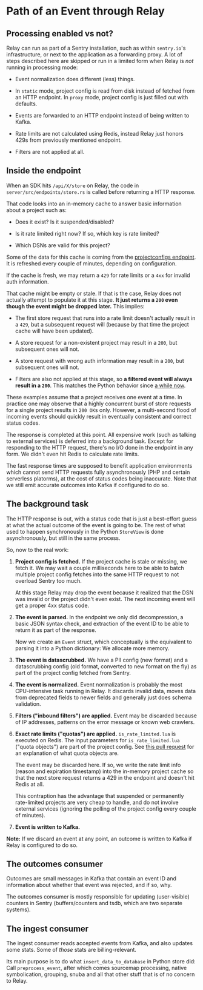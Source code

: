 # Path of an Event through Relay

## Processing enabled vs not?

Relay can run as part of a Sentry installation, such as within `sentry.io`'s
infrastructure, or next to the application as a forwarding proxy. A lot of
steps described here are skipped or run in a limited form when Relay is *not*
running in processing mode:

*  Event normalization does different (less) things.

*  In `static` mode, project config is read from disk instead of fetched from
   an HTTP endpoint. In `proxy` mode, project config is just filled out with
   defaults.

*  Events are forwarded to an HTTP endpoint instead of being written to Kafka.

*  Rate limits are not calculated using Redis, instead Relay just honors 429s
   from previously mentioned endpoint.

*  Filters are not applied at all.

## Inside the endpoint

When an SDK hits `/api/X/store` on Relay, the code in
`server/src/endpoints/store.rs` is called before returning a HTTP response.

That code looks into an in-memory cache to answer basic information about a project such as:

*  Does it exist? Is it suspended/disabled?

*  Is it rate limited right now? If so, which key is rate limited?

*  Which DSNs are valid for this project?

Some of the data for this cache is coming from the [projectconfigs
endpoint](https://github.com/getsentry/sentry/blob/c868def30e013177383f8ca5909090c8bdbd8f6f/src/sentry/api/endpoints/relay_projectconfigs.py).
It is refreshed every couple of minutes, depending on configuration.

If the cache is fresh, we may return a `429` for rate limits or a `4xx` for
invalid auth information.

That cache might be empty or stale. If that is the case, Relay does not
actually attempt to populate it at this stage. **It just returns a `200` even
though the event might be dropped later.** This implies:

*  The first store request that runs into a rate limit doesn't actually result
   in a `429`, but a subsequent request will (because by that time the project
   cache will have been updated).

*  A store request for a non-existent project may result in a `200`, but
   subsequent ones will not.

*  A store request with wrong auth information may result in a `200`, but
   subsequent ones will not.

*  Filters are also not applied at this stage, so **a filtered event will
   always result in a `200`**. This matches the Python behavior since [a while
   now](https://github.com/getsentry/sentry/pull/14561).

These examples assume that a project receives one event at a time. In practice
one may observe that a highly concurrent burst of store requests for a single
project results in `200 OK`s only. However, a multi-second flood of incoming
events should quickly result in eventually consistent and correct status codes.

The response is completed at this point. All expensive work (such as talking to
external services) is deferred into a background task. Except for responding to
the HTTP request, there's no I/O done in the endpoint in any form. We didn't
even hit Redis to calculate rate limits.

The fast response times are supposed to benefit application environments which
cannot send HTTP requests fully asynchronously (PHP and certain serverless
platorms), at the cost of status codes being inaccurate. Note that we still
emit accurate outcomes into Kafka if configured to do so.

## The background task

The HTTP response is out, with a status code that is just a best-effort guess
at what the actual outcome of the event is going to be. The rest of what used
to happen synchronously in the Python `StoreView` is done asynchronously, but
still in the same process.

So, now to the real work:

1.  **Project config is fetched.** If the project cache is stale or
    missing, we fetch it. We may wait a couple milliseconds here to be able to
    batch multiple project config fetches into the same HTTP request to not
    overload Sentry too much.

    At this stage Relay may drop the event because it realized that the DSN was
    invalid or the project didn't even exist. The next incoming event will get a
    proper 4xx status code.

1.  **The event is parsed.** In the endpoint we only did decompression, a basic
    JSON syntax check, and extraction of the event ID to be able to return it as
    part of the response.

    Now we create an `Event` struct, which conceptually is the equivalent to
    parsing it into a Python dictionary: We allocate more memory.

1.  **The event is datascrubbed.** We have a PII config (new format) and a
    datascrubbing config (old format, converted to new format on the fly) as
    part of the project config fetched from Sentry.

1.  **The event is normalized.** Event normalization is probably the most
    CPU-intensive task running in Relay. It discards invalid data, moves data
    from deprecated fields to newer fields and generally just does schema
    validation.

1.  **Filters ("inbound filters") are applied.** Event may be discarded because of IP
    addresses, patterns on the error message or known web crawlers.

1.  **Exact rate limits ("quotas") are applied.** `is_rate_limited.lua` is
    executed on Redis. The input parameters for `is_rate_limited.lua` ("quota
    objects") are part of the project config. See [this pull
    request](https://github.com/getsentry/sentry/pull/14558) for an explanation
    of what quota objects are.

    The event may be discarded here. If so, we write the rate limit info
    (reason and expiration timestamp) into the in-memory project cache so that
    the next store request returns a 429 in the endpoint and doesn't hit Redis
    at all.

    This contraption has the advantage that suspended or permanently
    rate-limited projects are very cheap to handle, and do not involve external
    services (ignoring the polling of the project config every couple of
    minutes).

1.  **Event is written to Kafka.**

**Note:** If we discard an event at any point, an outcome is written to Kafka
if Relay is configured to do so.


## The outcomes consumer

Outcomes are small messages in Kafka that contain an event ID and information
about whether that event was rejected, and if so, why.

The outcomes consumer is mostly responsible for updating (user-visible)
counters in Sentry (buffers/counters and tsdb, which are two separate systems).

## The ingest consumer

The ingest consumer reads accepted events from Kafka, and also updates some
stats. Some of *those* stats are billing-relevant.

Its main purpose is to do what `insert_data_to_database` in Python store did:
Call `preprocess_event`, after which comes sourcemap processing, native
symbolication, grouping, snuba and all that other stuff that is of no concern
to Relay.
